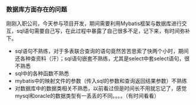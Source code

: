 ### 数据库方面存在的问题
刚刚入职公司，今天参与项目开发，期间需要利用Mybatis框架与数据库进行交互，sql语句需要自己写，在此过程中暴露了自己很多不足，记下来，有时间弥补下。

- sql语句不熟练，对于多表联合查询的语句竟然苦苦思索了快两个小时，期间还各种查资料（汗）；sql语句嵌套不熟练，尤其是select中套select语句，很不熟悉
- sql中的各种函数不熟悉
- mybatis中的映射文件的参数（传入sql的参数和查询返回结果参数）不熟练
- 对数据库中的数据类相关不熟悉，以前看过但是时间长不用就忘记了，感觉mysql和oracle的数据类型有一丢丢的不同。。。。（有时间看看）